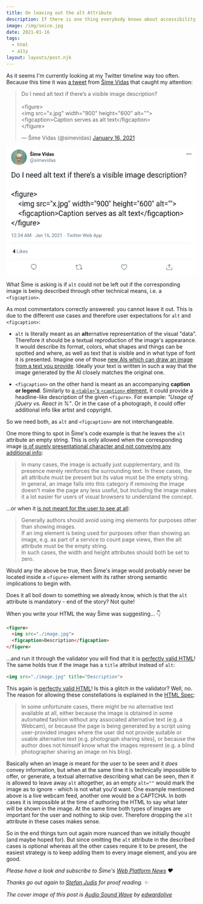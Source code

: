 ```yaml
---
title: On leaving out the alt Attribute
description: If there is one thing everybody knows about accessibility, then it is the fact that you should always have an `alt` attribute on your <img> element. And that leaving it out also results in a HTML validation error. Interestingly, the latter is only partially true.
image: /img/voice.jpg
date: 2021-01-16
tags:
  - html
  - a11y
layout: layouts/post.njk
---
```

As it seems I'm currently looking at my Twitter timeline way too often. Because this time it was [a tweet](https://twitter.com/simevidas/status/1350239918031855618) from [Šime Vidas](https://webplatform.news/) that caught my attention:

<blockquote class="twitter-tweet"><p lang="en" dir="ltr">Do I need alt text if there’s a visible image description?<br><br>&lt;figure&gt;<br> &lt;img src=&quot;x.jpg&quot; width=&quot;900&quot; height=&quot;600&quot; alt=&quot;&quot;&gt;<br> &lt;figcaption&gt;Caption serves as alt text&lt;/figcaption&gt;<br>&lt;/figure&gt;</p>&mdash; Šime Vidas (@simevidas) <a href="https://twitter.com/simevidas/status/1350239918031855618?ref_src=twsrc%5Etfw">January 16, 2021</a></blockquote> <script async src="https://platform.twitter.com/widgets.js" charset="utf-8"></script>

<noscript>
    <img src="/img/twitter-sime-vidas-alt-attribute.png" alt="Screenshot of Šime Vidas' tweet">
</noscript>

What Šime is asking is if `alt` could not be left out if the corresponding image is being described through other technical means, i.e. a `<figcaption>`.

As most commentators correctly answered: you cannot leave it out. This is due to the different use cases and therefore user expectations for `alt` and `<figcaption>`:

* `alt` is literally meant as an **alt**ernative representation of the visual "data". Therefore it should be a textual reproduction of the image's appearance. It would describe its format, colors, what shapes and things can be spotted and where, as well as text that is visible and in what type of font it is presented. Imagine one of those [new AIs which can draw an image from a text you provide](https://www.dpreview.com/news/2488474679/researchers-teach-an-ai-to-generate-logical-images-based-on-text-captions). Ideally your text is written in such a way that the image generated by the AI closely matches the original one.

* `<figcaption>` on the other hand is meant as an accompanying **caption or legend**. Similarly to [a `<table>`'s `<caption>` element](https://developer.mozilla.org/en-US/docs/Web/HTML/Element/caption), it could provide a headline-like description of the given `<figure>`. For example: *"Usage of jQuery vs. React in %"*. Or in the case of a photograph, it could offer additional info like artist and copyright.

So we need both, as `alt` and `<figcaption>` are not interchangeable.

One more thing to spot in Šime's code example is that he leaves the `alt` attribute an empty string. This is only allowed when the corresponding image [is of purely presentational character and not conveying any additional info](https://www.w3.org/TR/2011/WD-html5-author-20110809/the-img-element.html#a-graphical-representation-of-some-of-the-surrounding-text):

> In many cases, the image is actually just supplementary, and its presence merely reinforces the surrounding text. In these cases, the alt attribute must be present but its value must be the empty string.<br>
  In general, an image falls into this category if removing the image doesn't make the page any less useful, but including the image makes it a lot easier for users of visual browsers to understand the concept.

 &hellip;or when it [is not meant for the user to see at all](https://www.w3.org/TR/2011/WD-html5-author-20110809/the-img-element.html#an-image-not-intended-for-the-user):

> Generally authors should avoid using img elements for purposes other than showing images.<br>
 If an img element is being used for purposes other than showing an image, e.g. as part of a service to count page views, then the alt attribute must be the empty string.<br>
 In such cases, the width and height attributes should both be set to zero.

Would any the above be true, then Šime's image would probably never be located inside a `<figure>` element with its rather strong semantic implications to begin with.

Does it all boil down to something we already know, which is that the `alt` attribute is mandatory - end of the story? Not quite!

When you write your HTML the way Šime was suggesting&hellip; 👇

```html
<figure>
  <img src="./image.jpg">
  <figcaption>Description</figcaption>
</figure>
```

&hellip;and run it through the validator you will find that it is [perfectly valid HTML](https://html5.validator.nu/?doc=http%3A%2F%2Fschepp.github.io%2Fimagery-on-the-web%2Fdemos%2Ffigcaption.html&showsource=yes)! The same holds true if the image has a `title` attribut instead of `alt`:

```html
<img src="./image.jpg" title="Description">
```

This again is [perfectly valid HTML](https://html5.validator.nu/?doc=http%3A%2F%2Fschepp.github.io%2Fimagery-on-the-web%2Fdemos%2Ftitle.html&showsource=yes)! Is this a glitch in the validator? Well, no. The reason for allowing these constellations is explained in the [HTML Spec](https://www.w3.org/TR/2011/WD-html5-author-20110809/the-img-element.html#unknown-images):

> In some unfortunate cases, there might be no alternative text available at all, either because the image is obtained in some automated fashion without any associated alternative text (e.g. a Webcam), or because the page is being generated by a script using user-provided images where the user did not provide suitable or usable alternative text (e.g. photograph sharing sites), or because the author does not himself know what the images represent (e.g. a blind photographer sharing an image on his blog).

Basically when an image *is* meant for the user to be seen and it *does* convey information, but when at the same time it is technically impossible to offer, or generate, a textual alternative describing what can be seen, *then* it is allowed to leave away `alt` altogether, as an empty `alt=""` would mark the image as to ignore - which is not what you'd want. One example mentioned above is a live webcam feed, another one would be a CAPTCHA. In both cases it is impossible at the time of authoring the HTML to say what later will be shown in the image. At the same time both types of images are important for the user and nothing to skip over. Therefore dropping the `alt` attribute in these cases makes sense.

So in the end things turn out again more nuanced than we initially thought (and maybe hoped for). But since omitting the `alt` attribute in the described cases is optional whereas all the other cases require it to be present, the easiest strategy is to keep adding them to every image element, and you are good.

_Please have a look and subscribe to Šime's [Web Platform News](https://webplatform.news/) ❤_

_Thanks go out again to [Stefan Judis](https://www.stefanjudis.com/) for proof reading. ✨_

_The cover image of this post is [Audio Sound Wave](https://www.shutterstock.com/de/image-photo/audio-sound-wave-studio-editing-computer-1234708303) by [edwardolive](https://www.shutterstock.com/de/g/edwardolive)_
